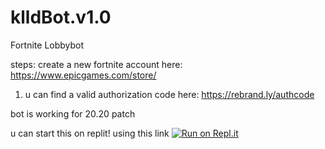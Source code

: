 # klldBot.v1.0
Fortnite Lobbybot


steps:
create a new fortnite account here:
https://www.epicgames.com/store/

1) u can find a valid authorization code here:
https://rebrand.ly/authcode

bot is working for 20.20 patch

u can start this on replit! using this link
[![Run on Repl.it](https://repl.it/badge/github/Pasta-amongus/Bot-v1.0.7)]()



